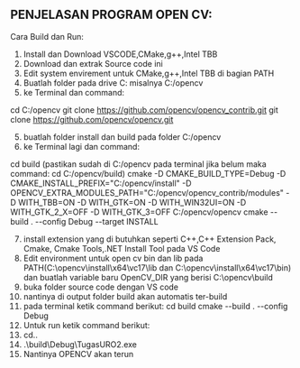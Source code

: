 PENJELASAN PROGRAM OPEN CV:
---------------------------------------------------------------------------------------------------------------------------------------------------------------------------------------------------------------------
Cara Build dan Run:
1. Install dan Download VSCODE,CMake,g++,Intel TBB
2. Download dan extrak Source code ini
3. Edit system envirement untuk CMake,g++,Intel TBB di bagian PATH
4. Buatlah folder pada drive C: misalnya C:/opencv
5. ke Terminal dan command:
   
cd C:/opencv
git clone https://github.com/opencv/opencv_contrib.git
git clone https://github.com/opencv/opencv.git

5. buatlah folder install dan build pada folder C:/opencv
6. ke Terminal lagi dan command:

cd build (pastikan sudah di C:/opencv pada terminal jika belum maka command: cd C:/opencv/build)
cmake -D CMAKE_BUILD_TYPE=Debug -D CMAKE_INSTALL_PREFIX="C:/opencv/install" -D OPENCV_EXTRA_MODULES_PATH="C:/opencv/opencv_contrib/modules" -D WITH_TBB=ON -D WITH_GTK=ON -D WITH_WIN32UI=ON -D WITH_GTK_2_X=OFF -D WITH_GTK_3=OFF C:/opencv/opencv
cmake --build . --config Debug --target INSTALL


7. install extension yang di butuhkan seperti C++,C++ Extension Pack, Cmake, Cmake Tools,.NET Install Tool pada VS Code
8. Edit environment untuk open cv bin dan lib pada PATH(C:\opencv\install\x64\vc17\lib dan C:\opencv\install\x64\vc17\bin) dan buatlah variable baru OpenCV_DIR yang berisi C:\opencv\build
9. buka folder source code dengan VS code
10. nantinya di output folder build akan automatis ter-build
11. pada terminal ketik command berikut:
cd build
cmake --build . --config Debug
12. Untuk run ketik command berikut:
13. cd..
14. .\build\Debug\TugasURO2.exe
15. Nantinya OPENCV akan terun
